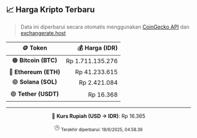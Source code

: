 

<!-- HARGA_KRIPTO -->
## 📈 Harga Kripto Terbaru

> Data ini diperbarui secara otomatis menggunakan [CoinGecko API](https://www.coingecko.com/) dan [exchangerate.host](https://exchangerate.host/)

<div align="center">

| 🪙 Token | 💰 Harga (IDR) |
|:------:|---------------:|
| 🟠 **Bitcoin (BTC)**   | Rp 1.711.135.276 |
| 🔵 **Ethereum (ETH)**  | Rp 41.233.615 |
| 🟣 **Solana (SOL)**    | Rp 2.421.084 |
| 🟢 **Tether (USDT)**   | Rp 16.368 |

---

💱 **Kurs Rupiah (USD → IDR)**: Rp 16.365

🕒 <sub>Terakhir diperbarui: 18/6/2025, 04.58.39</sub>

</div>
<!-- /HARGA_KRIPTO -->